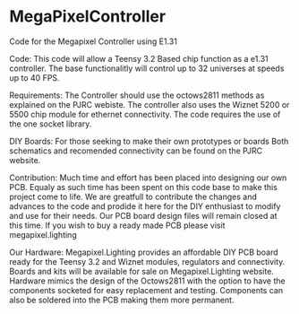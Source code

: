 # MegaPixelController
Code for the Megapixel Controller using E1.31

Code: This code will allow a Teensy 3.2 Based chip function as a e1.31 controller. The base functionalitly will control up to 32 universes at speeds up to 40 FPS.  

Requirements: The Controller should use the octows2811 methods as explained on the PJRC webiste.  The controller also uses the Wiznet 5200 or 5500 chip module for ethernet connectivity. The code requires the use of the one socket library.  

DIY Boards: For those seeking to make their own prototypes or boards Both schematics and recomended connectivity can be found on the PJRC website. 

Contribution: Much time and effort has been placed into designing our own PCB. Equaly as such time has been spent on this code base to make this project come to life.  We are greatfull to contribute the changes and advances to the code and prodide it here for the DIY enthusiast to modify and use for their needs.  Our PCB board design files will remain closed at this time.  If you wish to buy a ready made PCB please visit megapixel.lighting

Our Hardware:  Megapixel.Lighting provides an affordable DIY PCB board ready for the Teensy 3.2 and Wiznet modules, regulators and connectivity. Boards and kits will be available for sale on Megapixel.Lighting website.  Hardware mimics the design of the Octows2811 with the option to have the components socketed for easy replacement and testing.  Components can also be soldered into the PCB making them more permanent.   
